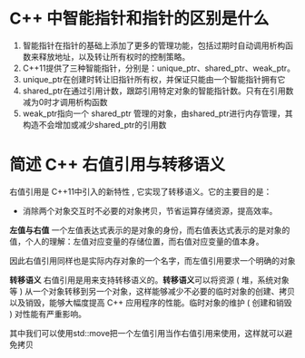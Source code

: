# C++ 中智能指针和指针的区别是什么
1. 智能指针在指针的基础上添加了更多的管理功能，包括过期时自动调用析构函数来释放地址，以及转让所有权时的控制策略。
2. C++11提供了三种智能指针，分别是：unique_ptr、shared_ptr、weak_ptr。
3. unique_ptr在创建时转让旧指针所有权，并保证只能由一个智能指针拥有它
4. shared_ptr在通过引用计数，跟踪引用特定对象的智能指针数。只有在引用数减为0时才调用析构函数
5. weak_ptr指向一个 shared_ptr 管理的对象，由shared_ptr进行内存管理，其构造不会增加或减少shared_ptr的引用数

# 简述 C++ 右值引用与转移语义
右值引用是 C++11中引入的新特性 , 它实现了转移语义。它的主要目的是：
- 消除两个对象交互时不必要的对象拷贝，节省运算存储资源，提高效率。

**左值与右值**
一个左值表达式表示的是对象的身份，而右值表达式表示的是对象的值，个人的理解：左值对应变量的存储位置，而右值对应变量的值本身。

因此右值引用同样也是实际内存对象的一个名字，而左值引用要求一个明确的对象

**转移语义**
右值引用是用来支持转移语义的。**转移语义**可以将资源 ( 堆，系统对象等 ) 从一个对象转移到另一个对象，这样能够减少不必要的临时对象的创建、拷贝以及销毁，能够大幅度提高 C++ 应用程序的性能。临时对象的维护 ( 创建和销毁 ) 对性能有严重影响。

其中我们可以使用std::move把一个左值引用当作右值引用来使用，这样就可以避免拷贝